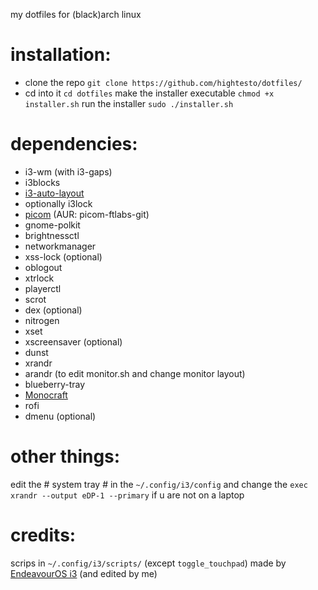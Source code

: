 my dotfiles for (black)arch linux

installation:
=
- clone the repo
`git clone https://github.com/hightesto/dotfiles/`
- cd into it
`cd dotfiles`
make the installer executable
`chmod +x installer.sh`
run the installer
`sudo ./installer.sh`

dependencies:
=
- i3-wm (with i3-gaps)
- i3blocks
- [i3-auto-layout](https://github.com/chmln/i3-auto-layout)
- optionally i3lock
- [picom](https://github.com/FT-Labs/picom) (AUR: picom-ftlabs-git)
- gnome-polkit
- brightnessctl
- networkmanager
- xss-lock (optional)
- oblogout
- xtrlock
- playerctl
- scrot
- dex (optional)
- nitrogen
- xset
- xscreensaver (optional)
- dunst
- xrandr
- arandr (to edit monitor.sh and change monitor layout)
- blueberry-tray
- [Monocraft](https://github.com/IdreesInc/Monocraft)
- rofi
- dmenu (optional)

other things:
=
edit the # system tray # in the `~/.config/i3/config` and change the `exec xrandr --output eDP-1 --primary` if u are not on a laptop

credits:
=
scrips in `~/.config/i3/scripts/` (except `toggle_touchpad`) made by [EndeavourOS i3](https://github.com/endeavouros-team/endeavouros-i3wm-setup) (and edited by me)
